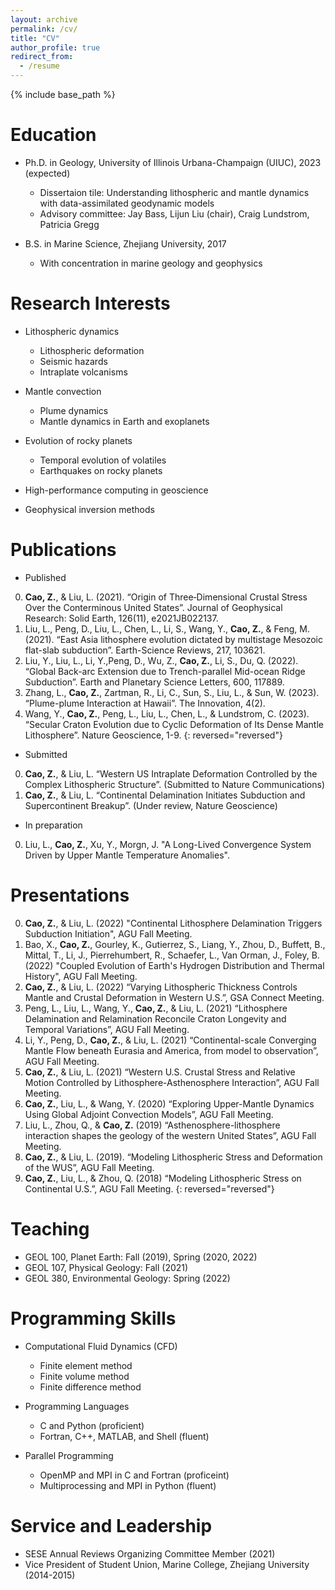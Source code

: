 ```yaml
---
layout: archive
permalink: /cv/
title: "CV"
author_profile: true
redirect_from:
  - /resume
---
```


{% include base_path %}

Education
======
* Ph.D. in Geology, University of Illinois Urbana-Champaign (UIUC), 2023 (expected)
  * Dissertaion tile: Understanding lithospheric and mantle dynamics with data-assimilated geodynamic models  
  * Advisory committee: Jay Bass, Lijun Liu (chair), Craig Lundstrom, Patricia Gregg

* B.S. in Marine Science, Zhejiang University, 2017
  * With concentration in marine geology and geophysics

Research Interests
======
* Lithospheric dynamics
  * Lithospheric deformation
  * Seismic hazards 
  * Intraplate volcanisms

* Mantle convection
  * Plume dynamics
  * Mantle dynamics in Earth and exoplanets

* Evolution of rocky planets
  * Temporal evolution of volatiles
  * Earthquakes on rocky planets

* High-performance computing in geoscience

* Geophysical inversion methods
  
Publications
======
* Published
0. **Cao, Z.**, & Liu, L. (2021). “Origin of Three‐Dimensional Crustal Stress Over the Conterminous United States”. Journal of Geophysical Research: Solid Earth, 126(11), e2021JB022137.
0. Liu, L., Peng, D., Liu, L., Chen, L., Li, S., Wang, Y., **Cao, Z.**, & Feng, M. (2021). “East Asia lithosphere evolution dictated by multistage Mesozoic flat-slab subduction”. Earth-Science Reviews, 217, 103621.
0. Liu, Y., Liu, L., Li, Y.,Peng, D., Wu, Z.,  **Cao, Z.**, Li, S., Du, Q. (2022). “Global Back-arc Extension due to Trench-parallel Mid-ocean Ridge Subduction”. Earth and Planetary Science Letters, 600, 117889.
0. Zhang, L., **Cao, Z.**, Zartman, R., Li, C., Sun, S., Liu, L., & Sun, W. (2023). “Plume-plume Interaction at Hawaii”. The Innovation, 4(2).
0. Wang, Y., **Cao, Z.**, Peng, L., Liu, L., Chen, L., & Lundstrom, C. (2023). “Secular Craton Evolution due to Cyclic Deformation of Its Dense Mantle Lithosphere”. Nature Geoscience, 1-9.
{: reversed="reversed"}

* Submitted
0. **Cao, Z.**, & Liu, L. “Western US Intraplate Deformation Controlled by the Complex Lithospheric Structure”. (Submitted to Nature Communications)
0. **Cao, Z.**, & Liu, L. “Continental Delamination Initiates Subduction and Supercontinent Breakup”. (Under review, Nature Geoscience)

* In preparation
0. Liu, L., **Cao, Z.**, Xu, Y., Morgn, J. "A Long-Lived Convergence System Driven by Upper Mantle Temperature Anomalies".

Presentations
======
0. **Cao, Z.**, & Liu, L. (2022) "Continental Lithosphere Delamination Triggers Subduction Initiation", AGU Fall Meeting.
0. Bao, X., **Cao, Z.**, Gourley, K., Gutierrez, S., Liang, Y., Zhou, D., Buffett, B., Mittal, T., Li, J., Pierrehumbert, R., Schaefer, L., Van Orman, J., Foley, B. (2022) "Coupled Evolution of Earth's Hydrogen Distribution and Thermal History", AGU Fall Meeting.
0. **Cao, Z.**, & Liu, L. (2022) “Varying Lithospheric Thickness Controls Mantle and Crustal Deformation in Western U.S.”, GSA Connect Meeting.
0. Peng, L., Liu, L., Wang, Y., **Cao, Z.**, & Liu, L. (2021) “Lithosphere Delamination and Relamination Reconcile Craton Longevity and Temporal Variations”, AGU Fall Meeting.
0. Li, Y., Peng, D., **Cao, Z.**, & Liu, L. (2021) “Continental-scale Converging Mantle Flow beneath Eurasia and America, from model to observation”, AGU Fall Meeting.
0. **Cao, Z.**, & Liu, L. (2021) “Western U.S. Crustal Stress and Relative Motion Controlled by Lithosphere-Asthenosphere Interaction”, AGU Fall Meeting.
0. **Cao, Z.**, Liu, L., & Wang, Y. (2020) “Exploring Upper-Mantle Dynamics Using Global Adjoint Convection Models”, AGU Fall Meeting.
0. Liu, L., Zhou, Q., & **Cao, Z.** (2019) “Asthenosphere-lithosphere interaction shapes the geology of the western United States”, AGU Fall Meeting.
0. **Cao, Z.**, & Liu, L. (2019). “Modeling Lithospheric Stress and Deformation of the WUS”, AGU Fall Meeting.
0. **Cao, Z.**, Liu, L., & Zhou, Q. (2018) “Modeling Lithospheric Stress on Continental U.S.”, AGU Fall Meeting.
{: reversed="reversed"}

Teaching
======
* GEOL 100, Planet Earth: Fall (2019), Spring (2020, 2022)
* GEOL 107, Physical Geology: Fall (2021)
* GEOL 380, Environmental Geology: Spring (2022) 

Programming Skills
======
* Computational Fluid Dynamics (CFD)
  * Finite element method
  * Finite volume method
  * Finite difference method

* Programming Languages
  * C and Python (proficient)
  * Fortran, C++, MATLAB, and Shell (fluent)

* Parallel Programming
  * OpenMP and MPI in C and Fortran (proficeint)
  * Multiprocessing and MPI in Python (fluent)

Service and Leadership
======
* SESE Annual Reviews Organizing Committee Member (2021) 
* Vice President of Student Union, Marine College, Zhejiang University (2014-2015)
